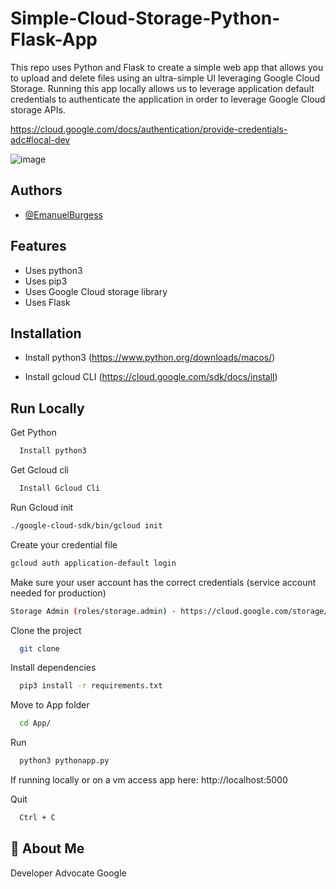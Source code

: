 
# Simple-Cloud-Storage-Python-Flask-App

This repo uses Python and Flask to create a simple web app that allows you to upload and delete files using an ultra-simple UI leveraging Google Cloud Storage. Running this app locally allows us to leverage application default credentials to authenticate the application in order to leverage Google Cloud storage APIs.

https://cloud.google.com/docs/authentication/provide-credentials-adc#local-dev


![image](https://github.com/CadillacB/Simple-Cloud-Storage-Python-Flask-App/assets/140217233/cae24ecd-44b7-4c3b-a07c-feb5e444fff1)




## Authors

- [@EmanuelBurgess](https://iamEmanuelBurgess.blog)


## Features

- Uses python3
- Uses pip3
- Uses Google Cloud storage library 
- Uses Flask 


## Installation


- Install python3 (https://www.python.org/downloads/macos/)

- Install gcloud CLI (https://cloud.google.com/sdk/docs/install)


## Run Locally

Get Python

```bash
  Install python3 
```

Get Gcloud cli

```bash
  Install Gcloud Cli
```

Run Gcloud init

```bash
./google-cloud-sdk/bin/gcloud init
```

Create your credential file

```bash
gcloud auth application-default login
```

Make sure your user account has the correct credentials (service account needed for production)

```bash
Storage Admin (roles/storage.admin) - https://cloud.google.com/storage/docs/access-control/iam-roles#standard-roles
```

Clone the project

```bash
  git clone 
```

Install dependencies

```bash
  pip3 install -r requirements.txt
```

Move to App folder

```bash
  cd App/
```

Run

```bash
  python3 pythonapp.py
```

If running locally or on a vm access app here: http://localhost:5000
    
Quit
```bash
  Ctrl + C
```


## 🚀 About Me
Developer Advocate Google


